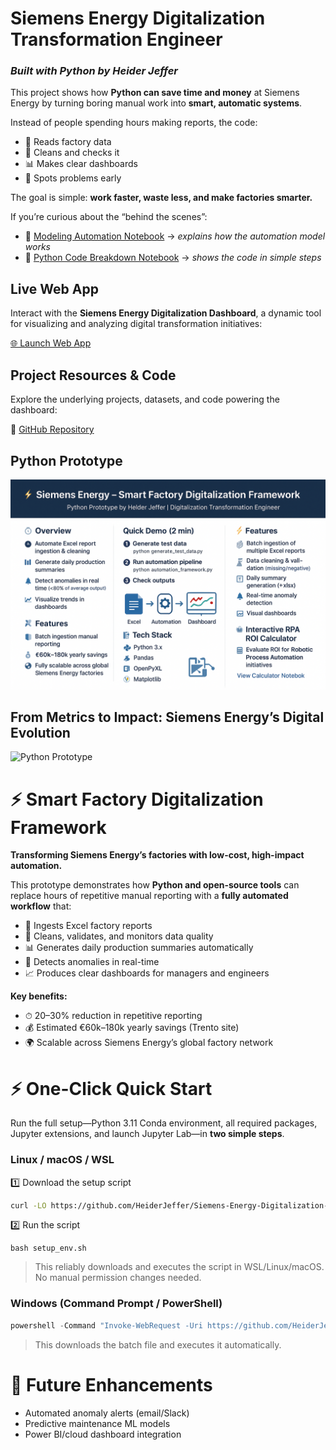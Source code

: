 # Siemens Energy Digitalization Transformation Engineer

### *Built with Python by Heider Jeffer*


This project shows how **Python can save time and money** at Siemens Energy by turning boring manual work into **smart, automatic systems**.

Instead of people spending hours making reports, the code:

* 📂 Reads factory data
* 🧹 Cleans and checks it
* 📊 Makes clear dashboards
* 🚨 Spots problems early

The goal is simple: **work faster, waste less, and make factories smarter.**

If you’re curious about the “behind the scenes”:

* 📄 [Modeling Automation Notebook](https://github.com/HeiderJeffer/Siemens-Energy-Digitalization-Transformation-Engineer/blob/main/read/Modeling_Smart_Digitalization_SiemensEnergy.md) → *explains how the automation model works*
* 📄 [Python Code Breakdown Notebook](https://github.com/HeiderJeffer/Siemens-Energy-Digitalization-Transformation-Engineer/blob/main/read/BreakingDown_Python_SmartDigitalization_SiemensEnergy.md) → *shows the code in simple steps*



## Live Web App

Interact with the **Siemens Energy Digitalization Dashboard**, a dynamic tool for visualizing and analyzing digital transformation initiatives:

[🌐 Launch Web App](https://siemens-energy-digitalization-dashboard-by-heider-jeffer.streamlit.app/)

## Project Resources & Code

Explore the underlying projects, datasets, and code powering the dashboard:

🔗 [GitHub Repository](https://github.com/HeiderJeffer/Siemens-Energy-Digitalization-Transformation-Engineer)

## Python Prototype

![Python Prototype](https://raw.githubusercontent.com/HeiderJeffer/Siemens-Energy-Digitalization-Transformation-Engineer/main/data/Python%20Prototype%20by%20Helder%20Jeffer.png)

## From Metrics to Impact: Siemens Energy’s Digital Evolution

![Python Prototype](https://github.com/HeiderJeffer/Siemens-Energy-Digitalization-Transformation-Engineer/blob/main/data/Data%20Insights%20for%20Siemens%20Energy%E2%80%99s%20Future%20by%20Heider%20Jeffer.png)

# ⚡ Smart Factory Digitalization Framework

**Transforming Siemens Energy’s factories with low-cost, high-impact automation.**

This prototype demonstrates how **Python and open-source tools** can replace hours of repetitive manual reporting with a **fully automated workflow** that:

* 📂 Ingests Excel factory reports
* 🧹 Cleans, validates, and monitors data quality
* 📊 Generates daily production summaries automatically
* 🚨 Detects anomalies in real-time
* 📈 Produces clear dashboards for managers and engineers

**Key benefits:**

* ⏱ 20–30% reduction in repetitive reporting
* 💰 Estimated €60k–180k yearly savings (Trento site)
* 🌍 Scalable across Siemens Energy’s global factory network



# ⚡ One-Click Quick Start

Run the full setup—Python 3.11 Conda environment, all required packages, Jupyter extensions, and launch Jupyter Lab—in **two simple steps**.

### Linux / macOS / WSL

1️⃣ Download the setup script

```bash
curl -LO https://github.com/HeiderJeffer/Siemens-Energy-Digitalization-Transformation-Engineer/raw/main/One-Click%20Environment%20Setup/setup_env.sh
```

2️⃣ Run the script

```
bash setup_env.sh
```

> This reliably downloads and executes the script in WSL/Linux/macOS. No manual permission changes needed.



### Windows (Command Prompt / PowerShell)

```powershell
powershell -Command "Invoke-WebRequest -Uri https://github.com/HeiderJeffer/Siemens-Energy-Digitalization-Transformation-Engineer/raw/main/One-Click%20Environment%20Setup/setup_env.bat -OutFile setup_env.bat; .\setup_env.bat"
```

> This downloads the batch file and executes it automatically.



# 🔮 Future Enhancements

* Automated anomaly alerts (email/Slack)
* Predictive maintenance ML models
* Power BI/cloud dashboard integration

